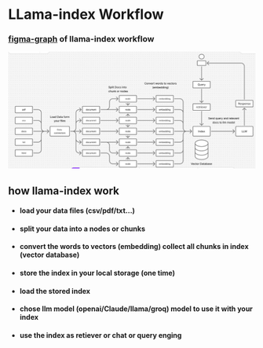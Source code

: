 # LLama-index Workflow

### [figma-graph](https://www.figma.com/board/533aIYOxhNWqI5BFpClo90/Untitled?node-id=0-1&p=f&t=NDnDF9UzGcvaOheh-0) of llama-index workflow

![img](../img/figma-graph.png)

## how llama-index work
- #### load your data files (csv/pdf/txt...)
- #### split your data into a nodes or chunks
- #### convert the words to vectors (embedding) collect all chunks in index (vector database)
- #### store the index in your local storage (one time)
- #### load the stored index
- #### chose llm model (openai/Claude/llama/groq) model to use it with your index
- #### use the index as retiever or chat or query enging



